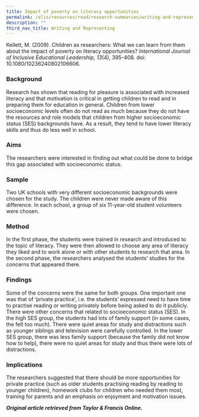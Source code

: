 ```yaml
---
title: Impact of poverty on literacy opportunities
permalink: /elis/resources/read/research-summaries/writing-and-representing/impact-of-poverty-on-literacy/
description: ""
third_nav_title: Writing and Representing
---
```

Kellett, M. (2009). Children as researchers: What we can learn from them about the impact of poverty on literacy opportunities? _International Journal of Inclusive Educational Leadership, 13_(4), 395-408. doi: 10.1080/10236240802106606.

### Background

Research has shown that reading for pleasure is associated with increased literacy and that motivation is critical in getting children to read and in preparing them for education in general. Children from lower socioeconomic levels often do not read as much because they do not have the resources and role models that children from higher socioeconomic status (SES) backgrounds have. As a result, they tend to have lower literacy skills and thus do less well in school.

### Aims

The researchers were interested in finding out what could be done to bridge this gap associated with socioeconomic status.

### Sample

Two UK schools with very different socioeconomic backgrounds were chosen for the study. The children were never made aware of this difference. In each school, a group of six 11-year-old student volunteers were chosen.

### Method

In the first phase, the students were trained in research and introduced to the topic of literacy. They were then allowed to choose any area of literacy they liked and to work alone or with other students to research that area. In the second phase, the researchers analysed the students’ studies for the concerns that appeared there.

### Findings

Some of the concerns were the same for both groups. One important one was that of ‘private practice’, i.e. the students’ expressed need to have time to practise reading or writing privately before being asked to do it publicly. There were other concerns that related to socioeconomic status (SES). In the high SES group, the students had lots of family support (in some cases, the felt too much). There were quiet areas for study and distractions such as younger siblings and television were carefully controlled. In the lower SES group, there was less family support (because the family did not know how to help), there were no quiet areas for study and thus there were lots of distractions.

### Implications

The researchers suggested that there should be more opportunities for private practice (such as older students practising reading by reading to younger children), homework clubs for children who needed them most, training for parents and an emphasis on enjoyment and motivation issues.

_**Original article retrieved from Taylor & Francis Online.**_  

